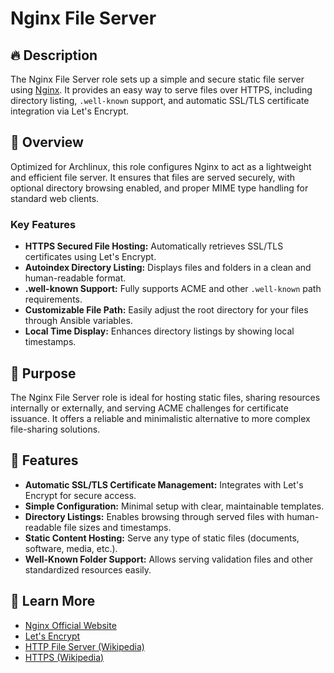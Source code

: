 # Nginx File Server

## 🔥 Description

The Nginx File Server role sets up a simple and secure static file server using [Nginx](https://nginx.org/). It provides an easy way to serve files over HTTPS, including directory listing, `.well-known` support, and automatic SSL/TLS certificate integration via Let's Encrypt.

## 📖 Overview

Optimized for Archlinux, this role configures Nginx to act as a lightweight and efficient file server. It ensures that files are served securely, with optional directory browsing enabled, and proper MIME type handling for standard web clients.

### Key Features
- **HTTPS Secured File Hosting:** Automatically retrieves SSL/TLS certificates using Let's Encrypt.
- **Autoindex Directory Listing:** Displays files and folders in a clean and human-readable format.
- **.well-known Support:** Fully supports ACME and other `.well-known` path requirements.
- **Customizable File Path:** Easily adjust the root directory for your files through Ansible variables.
- **Local Time Display:** Enhances directory listings by showing local timestamps.

## 🎯 Purpose

The Nginx File Server role is ideal for hosting static files, sharing resources internally or externally, and serving ACME challenges for certificate issuance. It offers a reliable and minimalistic alternative to more complex file-sharing solutions.

## 🚀 Features

- **Automatic SSL/TLS Certificate Management:** Integrates with Let's Encrypt for secure access.
- **Simple Configuration:** Minimal setup with clear, maintainable templates.
- **Directory Listings:** Enables browsing through served files with human-readable file sizes and timestamps.
- **Static Content Hosting:** Serve any type of static files (documents, software, media, etc.).
- **Well-Known Folder Support:** Allows serving validation files and other standardized resources easily.

## 🔗 Learn More

- [Nginx Official Website](https://nginx.org/)
- [Let's Encrypt](https://letsencrypt.org/)
- [HTTP File Server (Wikipedia)](https://en.wikipedia.org/wiki/HTTP_file-server)
- [HTTPS (Wikipedia)](https://en.wikipedia.org/wiki/HTTPS)
